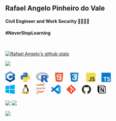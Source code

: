 <!-- ****************************************** Bio ******************************************** -->
<h2> Rafael Angelo Pinheiro do Vale </h2>
<h4> Civil Engineer and Work Security 👷🏻👷🏻</h4>
<h4> #NeverStopLearning</h4>
<br>

<!-- ****************************************** Stats ******************************************** -->

<tr>
    <td><p align="left"><a href="#"><img width="400px" src="https://github-readme-stats.vercel.app/api?username=rafaelangelopv&show_icons=true&theme=dark" alt="Rafael Angelo's github stats" /></a></p>
    </td>
    </tr>
    <td><p align="left"><a href="#"><img width="400px" src="https://github-readme-stats.vercel.app/api/top-langs?username=rafaelangelopv&layout=compact&show_icons=true&theme=dark" /></a></p>
    </td>

<!-- ****************************************** Tools & Languages ******************************************** -->

<div>
<img src="./assets/c++.png" width="30px">&ensp;&ensp;
<img src="./assets/python.svg" width="30px">&ensp;&ensp;
<img src="./assets/r.png" width="40px">&ensp;&ensp;
<img src="./assets/html5.svg" width="30px">&ensp;&ensp;
<img src="./assets/css3.svg" width="30px"> &ensp;&ensp;
<img src="./assets/javascript.svg" width="30px">&ensp;&ensp;
<img src="./assets/typescript.svg" width="30px">&ensp;&ensp;
<br>
<img src="./assets/windows.svg" width="30px">&ensp;&ensp;
<img src="./assets/linux.svg" width="30px">&ensp;&ensp;
<img src="./assets/jupyter.png" width="30px">&ensp;&ensp;
<img src="./assets/vscode.svg" width="30px">&ensp;&ensp;
<img src="./assets/git.svg" width="30px">&ensp;&ensp;
<img src="./assets/github.svg" width="30px">&ensp;&ensp;
<img src="./assets/notion.png" width="30px">&ensp;&ensp;

</div>

<br>

<!-- ****************************************** Contacts ******************************************** -->

<div>
  <a href = "mailto:rafaelangelopv@gmail.com"><img src="https://img.shields.io/badge/-Gmail-%23333?style=for-the-badge&logo=gmail&logoColor=white" target="_blank"></a>
  <a href="https://www.linkedin.com/in/rafaelangelopv" target="_blank"><img src="https://img.shields.io/badge/-LinkedIn-%230077B5?style=for-the-badge&logo=linkedin&logoColor=white" target="_blank"></a>

![](https://komarev.com/ghpvc/?username=rafaelangelopv&color=blue&style=flat)

 </div>
